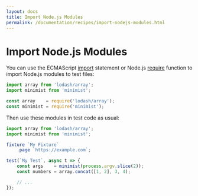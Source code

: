 ```yaml
---
layout: docs
title: Import Node.js Modules
permalink: /documentation/recipes/import-nodejs-modules.html
---
```

# Import Node.js Modules

You can use the ECMAScript [import](https://developer.mozilla.org/en-US/docs/Web/JavaScript/Reference/Statements/import) statement or Node.js [require](https://nodejs.org/api/modules.html#modules_require_id) function to import Node.js modules to test files:

```js
import array from 'lodash/array';
import minimist from 'minimist';
```

```js
const array    = require('lodash/array');
const minimist = require('minimist');
```

Then use these modules in test code as usual:

```js
import array from 'lodash/array';
import minimist from 'minimist';

fixture `My Fixture`
    .page `https://example.com`;

test(`My Test`, async t => {
    const args    = minimist(process.argv.slice(2));
    const numbers = array.concat([1, 2], 3, 4);

    // ...
});
```